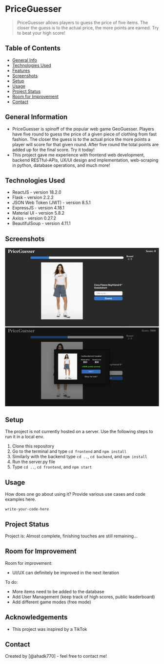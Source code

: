 # PriceGuesser

> PriceGuesser allows players to guess the price of five items. The closer the guess is to the actual price, the more points are earned. Try to beat your high score!

## Table of Contents
* [General Info](#general-information)
* [Technologies Used](#technologies-used)
* [Features](#features)
* [Screenshots](#screenshots)
* [Setup](#setup)
* [Usage](#usage)
* [Project Status](#project-status)
* [Room for Improvement](#room-for-improvement)
* [Contact](#contact)
<!-- * [License](#license) -->


## General Information
- PriceGuesser is spinoff of the popular web game GeoGuesser. Players have five round to guess the price of a given piece of clothing from fast fashion. The closer the guess is to the actual price the more points a player will score for that given round. After five round the total points are added up for the final score. Try it today!
- This project gave me experience with frontend web development, backend RESTful-APIs, UX/UI design and implementation, web-scraping in python, database operations, and much more! 


## Technologies Used
- ReactJS - version 18.2.0
- Flask - version 2.2.2
- JSON Web Token (JWT) - version 8.5.1
- ExpressJS - version 4.18.1
- Material UI - version 5.8.2
- Axios - version 0.27.2
- BeautifulSoup - version 4.11.1

## Screenshots
![Example screenshot](./img/gameplay.png)
![Example screenshot](./img/modal.png)
<!-- If you have screenshots you'd like to share, include them here. -->


## Setup
The project is not currently hosted on a server. Use the following steps to run it in a local env.

1) Clone this repository
2) Go to the terminal and type `cd frontend` and `npm install`
3) Similarly with the backend type `cd ..`, `cd backend`, and `npm install`
4) Run the server.py file
5) Type `cd ..`, `cd frontend`, and `npm start`


## Usage
How does one go about using it?
Provide various use cases and code examples here.

`write-your-code-here`


## Project Status
Project is: Almost complete, finishing touches are still remaining...


## Room for Improvement

Room for improvement:
- UI/UX can definitely be improved in the next iteration

To do:
- More items need to be added to the database
- Add User Management (keep track of high scores, public leaderboard)
- Add different game modes (free mode)


## Acknowledgements
- This project was inspired by a TikTok


## Contact
Created by [@ahadk770] - feel free to contact me!
